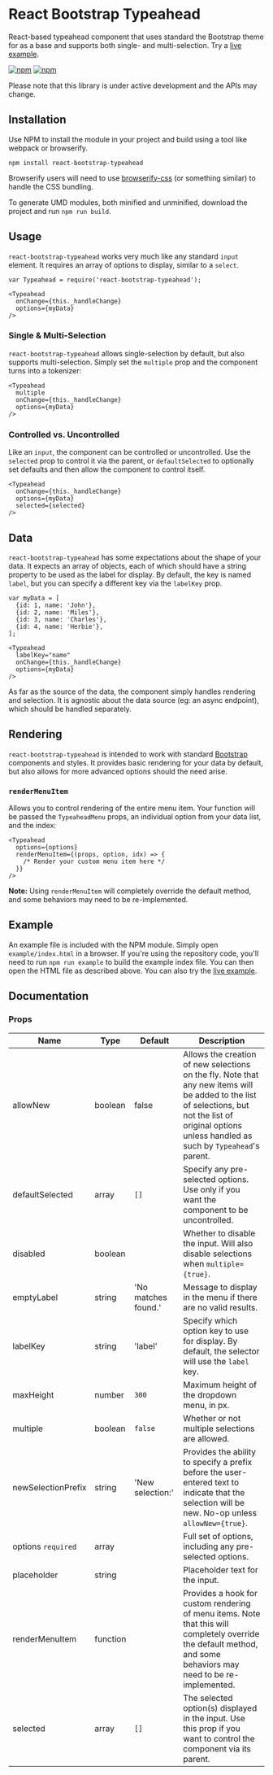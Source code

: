 # React Bootstrap Typeahead
React-based typeahead component that uses standard the Bootstrap theme for as a base and supports both single- and multi-selection. Try a [live example](http://ericgio.github.io/react-bootstrap-typeahead/).

[![npm](https://img.shields.io/npm/v/react-bootstrap-typeahead.svg?style=flat-square)](https://www.npmjs.com/package/react-bootstrap-typeahead)
[![npm](https://img.shields.io/npm/dm/react-bootstrap-typeahead.svg?style=flat-square)](https://www.npmjs.com/package/react-bootstrap-typeahead)

Please note that this library is under active development and the APIs may change.

## Installation
Use NPM to install the module in your project and build using a tool like webpack or browserify.

```
npm install react-bootstrap-typeahead
```
Browserify users will need to use [browserify-css](https://www.npmjs.com/package/browserify-css) (or something similar) to handle the CSS bundling.

To generate UMD modules, both minified and unminified, download the project and run `npm run build`.

## Usage
`react-bootstrap-typeahead` works very much like any standard `input` element. It requires an array of options to display, similar to a `select`. 

```
var Typeahead = require('react-bootstrap-typeahead');

<Typeahead
  onChange={this._handleChange}
  options={myData}
/>
```

### Single & Multi-Selection
`react-bootstrap-typeahead` allows single-selection by default, but also supports multi-selection. Simply set the `multiple` prop and the component turns into a tokenizer:

```
<Typeahead
  multiple
  onChange={this._handleChange}
  options={myData}
/>
```

### Controlled vs. Uncontrolled
Like an `input`, the component can be controlled or uncontrolled. Use the `selected` prop to control it via the parent, or `defaultSelected` to optionally set defaults and then allow the component to control itself.

```
<Typeahead
  onChange={this._handleChange}
  options={myData}
  selected={selected}
/>
```

## Data
`react-bootstrap-typeahead` has some expectations about the shape of your data. It expects an array of objects, each of which should have a string property to be used as the label for display. By default, the key is named `label`, but you can specify a different key via the `labelKey` prop.

```
var myData = [
  {id: 1, name: 'John'},
  {id: 2, name: 'Miles'},
  {id: 3, name: 'Charles'},
  {id: 4, name: 'Herbie'},
];

<Typeahead
  labelKey="name"
  onChange={this._handleChange}
  options={myData}
/>
```

As far as the source of the data, the component simply handles rendering and selection. It is agnostic about the data source (eg: an async endpoint), which should be handled separately.

## Rendering
`react-bootstrap-typeahead` is intended to work with standard [Bootstrap](http://getbootstrap.com/) components and styles. It provides basic rendering for your data by default, but also allows for more advanced options should the need arise.

### `renderMenuItem`
Allows you to control rendering of the entire menu item. Your function will be passed the `TypeaheadMenu` props, an individual option from your data list, and the index:
```
<Typeahead
  options={options}
  renderMenuItem={(props, option, idx) => {
    /* Render your custom menu item here */
  }}
/>
```
**Note:** Using `renderMenuItem` will completely override the default method, and some behaviors may need to be re-implemented.

## Example
An example file is included with the NPM module. Simply open `example/index.html` in a browser. If you're using the repository code, you'll need to run `npm run example` to build the example index file. You can then open the HTML file as described above. You can also try the [live example](http://ericgio.github.io/react-bootstrap-typeahead/).

## Documentation

### Props
Name | Type | Default | Description
-----|------|---------|------------
allowNew | boolean | false | Allows the creation of new selections on the fly. Note that any new items will be added to the list of selections, but not the list of original options unless handled as such by `Typeahead`'s parent.
defaultSelected | array | `[]` | Specify any pre-selected options. Use only if you want the component to be uncontrolled.
disabled | boolean | | Whether to disable the input. Will also disable selections when `multiple={true}`.
emptyLabel | string | 'No matches found.' | Message to display in the menu if there are no valid results.
labelKey | string | 'label' | Specify which option key to use for display. By default, the selector will use the `label` key.
maxHeight | number | `300` | Maximum height of the dropdown menu, in px.
multiple | boolean | `false` | Whether or not multiple selections are allowed.
newSelectionPrefix | string | 'New selection:' | Provides the ability to specify a prefix before the user-entered text to indicate that the selection will be new. No-op unless `allowNew={true}`.
options `required` | array | | Full set of options, including any pre-selected options.
placeholder | string | | Placeholder text for the input.
renderMenuItem | function | | Provides a hook for custom rendering of menu items. Note that this will completely override the default method, and some behaviors may need to be re-implemented.
selected | array | `[]` | The selected option(s) displayed in the input. Use this prop if you want to control the component via its parent.
